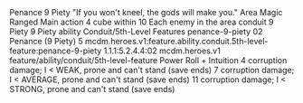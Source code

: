 <ability>
  <name>Penance</name>
  <cost>9 Piety</cost>
  <flavor>&quot;If you won&apos;t kneel, the gods will make you.&quot;</flavor>
  <keywords>
    <keyword>Area</keyword>
    <keyword>Magic</keyword>
    <keyword>Ranged</keyword>
  </keywords>
  <type>Main action</type>
  <distance>4 cube within 10</distance>
  <target>Each enemy in the area</target>
  <metadata>
    <class>conduit</class>
    <cost>9 Piety</cost>
    <cost_amount>9</cost_amount>
    <cost_resource>Piety</cost_resource>
    <feature_type>ability</feature_type>
    <file_dpath>Conduit/5th-Level Features</file_dpath>
    <item_id>penance-9-piety</item_id>
    <item_index>02</item_index>
    <item_name>Penance (9 Piety)</item_name>
    <level>5</level>
    <scc>mcdm.heroes.v1:feature.ability.conduit.5th-level-feature:penance-9-piety</scc>
    <scdc>1.1.1:5.2.4.4:02</scdc>
    <source>mcdm.heroes.v1</source>
    <type>feature/ability/conduit/5th-level-feature</type>
  </metadata>
  <effects>
    <effect type="roll">
      <roll>Power Roll + Intuition</roll>
      <t1>4 corruption damage; I &lt; WEAK, prone and can&apos;t stand (save ends)</t1>
      <t2>7 corruption damage; I &lt; AVERAGE, prone and can&apos;t stand (save ends)</t2>
      <t3>11 corruption damage; I &lt; STRONG, prone and can&apos;t stand (save ends)</t3>
    </effect>
  </effects>
</ability>
